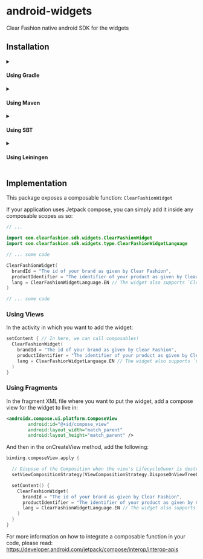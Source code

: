 # android-widgets
Clear Fashion native android SDK for the widgets

## Installation

<details>
  <summary>
    <h4>
      Using Gradle
    </h4>
  </summary>

  **Step 1.** Add the JitPack repository to your build file

  Add it in your root build.gradle at the end of repositories:

  ```groovy
  allprojects {
    repositories {
      // ...
      maven { url 'https://jitpack.io' }
    }
  }
  ```

  **Step 2.** Add the dependency

  ```groovy
  dependencies {
    implementation 'com.github.Clothparency:android-widgets:0.2.3'
  }
  ```
</details>
<details>
  <summary>
    <h4>
      Using Maven
    </h4>
  </summary>

  **Step 1.** Add the JitPack repository to your build file

  ```xml
  <repositories>
    <repository>
      <id>jitpack.io</id>
      <url>https://jitpack.io</url>
    </repository>
  </repositories>
  ```

  **Step 2.** Add the dependency

  ```xml
  <dependency>
     <groupId>com.github.Clothparency</groupId>
     <artifactId>android-widgets</artifactId>
     <version>0.2.3</version>
  </dependency>
  ```
</details>
<details>
  <summary>
    <h4>
      Using SBT
    </h4>
  </summary>
  
  **Step 1.** Add the JitPack repository to your build file

  Add it in your build.sbt at the end of resolvers:

  ```
  resolvers += "jitpack" at "https://jitpack.io"
  ```

  **Step 2.** Add the dependency
  
  ```
  libraryDependencies += "com.github.Clothparency" % "android-widgets" % "0.2.3"	
  ```
</details>
<details>
  <summary>
    <h4>
      Using Leiningen
    </h4>
  </summary>
  
  **Step 1.** Add the JitPack repository to your build file
  
  Add it in your project.clj at the end of repositories:
  
  ```
  :repositories [["jitpack" "https://jitpack.io"]]
  ```
  
  **Step 2.** Add the dependency
  
  ```
  :dependencies [[com.github.Clothparency/android-widgets "0.2.3"]]	
  ```
</details>

## Implementation

This package exposes a composable function: `ClearFashionWidget`

If your application uses Jetpack compose, you can simply add it inside any composable scopes as so:

```kotlin
// ...

import com.clearfashion.sdk.widgets.ClearFashionWidget
import com.clearfashion.sdk.widgets.type.ClearFashionWidgetLanguage

// ... some code

ClearFashionWidget(
  brandId = "The id of your brand as given by Clear Fashion",
  productIdentifier = "The identifier of your product as given by Clear Fashion",
  lang = ClearFashionWidgetLanguage.EN // The widget also supports `ClearFashionWidgetLanguage.FR` which is the default value
)

// ... some code
```

### Using Views

In the activity in which you want to add the widget:

```kotlin
setContent { // In here, we can call composables!
  ClearFashionWidget(
    brandId = "The id of your brand as given by Clear Fashion",
    productIdentifier = "The identifier of your product as given by Clear Fashion",
    lang = ClearFashionWidgetLanguage.EN // The widget also supports `ClearFashionWidgetLanguage.FR` which is the default value
  )
}
```

### Using Fragments

In the fragment XML file where you want to put the widget, add a compose view for the widget to live in:

```xml
<androidx.compose.ui.platform.ComposeView
        android:id="@+id/compose_view"
        android:layout_width="match_parent"
        android:layout_height="match_parent" />
```

And then in the onCreateView method, add the following:

```kotlin
binding.composeView.apply {

  // Dispose of the Composition when the view's LifecycleOwner is destroyed
  setViewCompositionStrategy(ViewCompositionStrategy.DisposeOnViewTreeLifecycleDestroyed)

  setContent() {
    ClearFashionWidget(
      brandId = "The id of your brand as given by Clear Fashion",
      productIdentifier = "The identifier of your product as given by Clear Fashion",
      lang = ClearFashionWidgetLanguage.EN // The widget also supports `ClearFashionWidgetLanguage.FR` which is the default value
    )
  }
}
```

For more information on how to integrate a composable function in your code, please read: https://developer.android.com/jetpack/compose/interop/interop-apis
